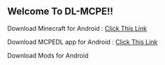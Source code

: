 ## Welcome To DL-MCPE!!

Download Minecraft for Android : [Click This Link](https://bit.ly/MinecraftBedrockFree)

Download MCPEDL app for Android : [Click This Link](https://www.mediafire.com/file/1m6x11jcdlrsinr/MCPEDL-v1-release.apk/file)

Download Mods for Android
